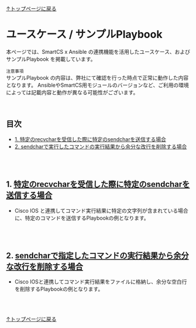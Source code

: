 
[↑トップページに戻る](../README.md)
<br>
# ユースケース / サンプルPlaybook

本ページでは、SmartCS x Ansible の連携機能を活用したユースケース、およびサンプルPlaybook を掲載しています。  

`注意事項`  
サンプルPlaybook の内容は、弊社にて確認を行った時点で正常に動作した内容となります。
AnsibleやSmartCS用モジュールのバージョンなど、ご利用の環境によっては記載内容と動作が異なる可能性がございます。  

<br>

## 目次
- [1. 特定のrecvcharを受信した際に特定のsendcharを送信する場合](./playbook-example.md#1-特定のrecvcharを受信した際に特定のsendcharを送信する場合)
- [2. sendcharで実行したコマンドの実行結果から余分な改行を削除する場合](./playbook-example.md#2-sendcharで指定したコマンドの実行結果から余分な改行を削除する場合)

<br>
<br>

## 1. [特定のrecvcharを受信した際に特定のsendcharを送信する場合](./playbook-example/wait_specific_recvchar.md)

* Cisco IOS と連携してコマンド実行結果に特定の文字列が含まれている場合に、特定のコマンドを送信するPlaybookの例となります。

<br>
<br>

## 2. [sendcharで指定したコマンドの実行結果から余分な改行を削除する場合](./playbook-example/convert_nl.md)

* Cisco IOSと連携してコマンド実行結果をファイルに格納し、余分な空白行を削除するPlaybookの例となります。

<br>
<br>

[↑トップページに戻る](../README.md)
